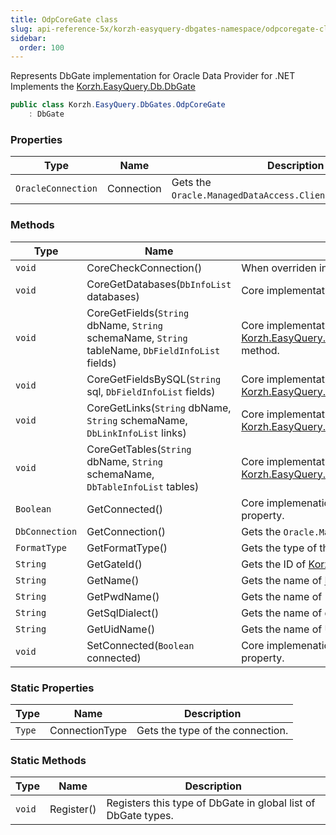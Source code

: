 ```yaml
---
title: OdpCoreGate class
slug: api-reference-5x/korzh-easyquery-dbgates-namespace/odpcoregate-class
sidebar:
  order: 100
---
```


Represents DbGate implementation for Oracle Data Provider for .NET  Implements the [Korzh.EasyQuery.Db.DbGate](///easyquery/docs/api-reference-5x/korzh-easyquery-db-namespace/dbgate-class)
```csharp
public class Korzh.EasyQuery.DbGates.OdpCoreGate
    : DbGate

```

### Properties

| Type | Name | Description | 
| --- | --- | --- | 
| `OracleConnection` | Connection | Gets the `Oracle.ManagedDataAccess.Client.OracleConnection`. | 


### Methods

| Type | Name | Description | 
| --- | --- | --- | 
| `void` | CoreCheckConnection() | When overriden in derived class, performs the actual connection checking | 
| `void` | CoreGetDatabases(`DbInfoList` databases) | Core implementation of [Korzh.EasyQuery.Db.DbGate.GetDatabases](///easyquery/docs/api-reference-5x/korzh-easyquery-db-namespace/dbgate-class) method. | 
| `void` | CoreGetFields(`String` dbName, `String` schemaName, `String` tableName, `DbFieldInfoList` fields) | Core implementation of [Korzh.EasyQuery.Db.DbGate.GetFields(System.String,System.String,System.String)](///easyquery/docs/api-reference-5x/korzh-easyquery-db-namespace/dbgate-class) method. | 
| `void` | CoreGetFieldsBySQL(`String` sql, `DbFieldInfoList` fields) | Core implementation of [Korzh.EasyQuery.Db.DbGate.GetFieldsBySQL(System.String)](///easyquery/docs/api-reference-5x/korzh-easyquery-db-namespace/dbgate-class) method. | 
| `void` | CoreGetLinks(`String` dbName, `String` schemaName, `DbLinkInfoList` links) | Core implementation of [Korzh.EasyQuery.Db.DbGate.GetLinks(System.String,System.String)](///easyquery/docs/api-reference-5x/korzh-easyquery-db-namespace/dbgate-class) method. | 
| `void` | CoreGetTables(`String` dbName, `String` schemaName, `DbTableInfoList` tables) | Core implementation of [Korzh.EasyQuery.Db.DbGate.GetTables(System.String,System.String)](///easyquery/docs/api-reference-5x/korzh-easyquery-db-namespace/dbgate-class) method. | 
| `Boolean` | GetConnected() | Core implemenation of "get" method of [Korzh.EasyQuery.Db.DbGate.Connected](///easyquery/docs/api-reference-5x/korzh-easyquery-db-namespace/dbgate-class) property. | 
| `DbConnection` | GetConnection() | Gets the `Oracle.ManagedDataAccess.Client.OracleConnection` object. | 
| `FormatType` | GetFormatType() | Gets the type of the format. | 
| `String` | GetGateId() | Gets the ID of [Korzh.EasyQuery.Db.DbGate](///easyquery/docs/api-reference-5x/korzh-easyquery-db-namespace/dbgate-class) type. | 
| `String` | GetName() | Gets the name of [Korzh.EasyQuery.DbGates.OdpCoreGate](///easyquery/docs/api-reference-5x/korzh-easyquery-dbgates-namespace/odpcoregate-class) object. | 
| `String` | GetPwdName() | Gets the name of "password" attribute in connection string. | 
| `String` | GetSqlDialect() | Gets the name of default SQL dialect. | 
| `String` | GetUidName() | Gets the name of User ID attribute in connection string | 
| `void` | SetConnected(`Boolean` connected) | Core implemenation of "set" method of [Korzh.EasyQuery.Db.DbGate.Connected](///easyquery/docs/api-reference-5x/korzh-easyquery-db-namespace/dbgate-class) property. | 


### Static Properties

| Type | Name | Description | 
| --- | --- | --- | 
| `Type` | ConnectionType | Gets the type of the connection. | 


### Static Methods

| Type | Name | Description | 
| --- | --- | --- | 
| `void` | Register() | Registers this type of DbGate in global list of DbGate types. |
